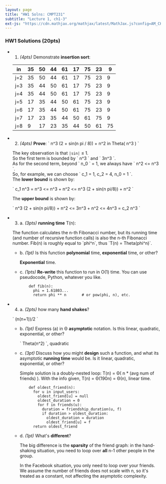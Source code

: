 ```yaml
---
layout: page
title: "HW1 Solns: CMPT231"
subtitle: "Lecture 1, ch1-3"
ext-js: "https://cdn.mathjax.org/mathjax/latest/MathJax.js?config=AM_CHTML"
---
```


### HW1 Solutions (20pts)

+ 1. *(4pts)* Demonstrate **insertion sort**:

  | in  | 35 | 50 | 44 | 61 | 17 | 75 | 23 |  9 |
  |-----|----|----|----|----|----|----|----|----|
  | j=2 | 35 | 50 | 44 | 61 | 17 | 75 | 23 |  9 |
  | j=3 | 35 | 44 | 50 | 61 | 17 | 75 | 23 |  9 |
  | j=4 | 35 | 44 | 50 | 61 | 17 | 75 | 23 |  9 |
  | j=5 | 17 | 35 | 44 | 50 | 61 | 75 | 23 |  9 |
  | j=6 | 17 | 35 | 44 | 50 | 61 | 75 | 23 |  9 |
  | j=7 | 17 | 23 | 35 | 44 | 50 | 61 | 75 |  9 |
  | j=8 |  9 | 17 | 23 | 35 | 44 | 50 | 61 | 75 |

+ 2. *(4pts)* **Prove**: \` n^3 (2 + sin(n pi / 8)) + n^2 in Theta( n^3 ) \`

  The key observation is that `|sin|` &le; 1. <br/>
  So the first term is bounded by \` n^3 \` and \` 3n^3 \`. <br/>
  As for the second term, beyond \` n_0 \` = 1, we always have \` n^2 <= n^3 \`. <br/>
  So, for example, we can choose \` c_1 = 1, c_2 = 4, n_0 = 1 \`. <br/>
  The **lower bound** is shown by:

  \` c_1 n^3 = n^3 <= n^3 + n^2 <= n^3 (2 + sin(n pi/8)) + n^2 \`

  The **upper bound** is shown by:

  \` n^3 (2 + sin(n pi/8)) + n^2 <= 3n^3 + n^2 <= 4n^3 = c_2 n^3 \`

+ 3. a. *(3pts)* **running time** T(n):

  The function calculates the n-th Fibonacci number, but its running time
  (and number of recursive function calls) is also the n-th Fibonacci number.
  Fib(n) is roughly equal to \`phi^n\`, thus \`T(n) = Theta(phi^n)\`.

  + b. *(1pt)* Is this function **polynomial** time, **exponential** time, or other?

    **Exponential** time.

  + c. *(1pts)* **Re-write** this function to run in O(1) time.
    You can use pseudocode, Python, whatever you like.

            def fib(n):
              phi = 1.61803...
              return phi ** n		# or pow(phi, n), etc.

+ 4. a. *(2pts)* how many **hand shakes**?

  \` (n(n+1))/2 \`

  + b. *(1pt)* Express (a) in &Theta; **asymptotic** notation.
    Is this linear, quadratic, exponential, or other?

    \` Theta(n^2) \`, quadratic

  + c. *(3pt)* Discuss how you might **design** such a function,
    and what its asymptotic **running time** would be.
    Is it linear, quadratic, exponential, or other?

    Simple solution is a doubly-nested loop:
    T(n) = &Theta;( n \* (avg num of friends) ).
    With the info given, T(n) = &Theta;(190n) = &Theta;(n), linear time.

            def oldest_friend(n):
              for u in input_users:
                oldest_friend[u] = null
                oldest_duration = 0
                for f in friends(u):
                  duration = friendship_duration(u, f)
                  if duration > oldest_duration:
                    oldest_duration = duration
                    oldest_friend[u] = f
              return oldest_friend

  + d. *(1pt)* What's **different**?

    The big difference is the **sparsity** of the friend graph:
    in the hand-shaking situation, you need to loop over **all** n-1
    other people in the group.

    In the Facebook situation, you only need to loop over your friends.
    We assume the number of friends does not scale with n, so it's
    treated as a constant, not affecting the asymptotic complexity.

